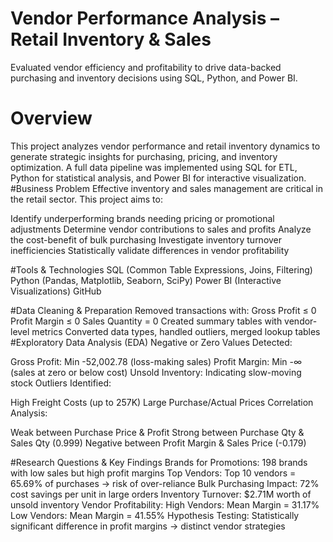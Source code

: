 # Vendor Performance Analysis – Retail Inventory & Sales
Evaluated vendor efficiency and profitability to drive data-backed purchasing and inventory decisions using SQL, Python, and Power BI.

# Overview
This project analyzes vendor performance and retail inventory dynamics to generate strategic insights for purchasing, pricing, and inventory optimization. A full data pipeline was implemented using SQL for ETL, Python for statistical analysis, and Power BI for interactive visualization.
#Business Problem
Effective inventory and sales management are critical in the retail sector. This project aims to:

Identify underperforming brands needing pricing or promotional adjustments
Determine vendor contributions to sales and profits
Analyze the cost-benefit of bulk purchasing
Investigate inventory turnover inefficiencies
Statistically validate differences in vendor profitability

#Tools & Technologies
SQL (Common Table Expressions, Joins, Filtering)
Python (Pandas, Matplotlib, Seaborn, SciPy)
Power BI (Interactive Visualizations)
GitHub

#Data Cleaning & Preparation
Removed transactions with:
Gross Profit ≤ 0
Profit Margin ≤ 0
Sales Quantity = 0
Created summary tables with vendor-level metrics
Converted data types, handled outliers, merged lookup tables
#Exploratory Data Analysis (EDA)
Negative or Zero Values Detected:

Gross Profit: Min -52,002.78 (loss-making sales)
Profit Margin: Min -∞ (sales at zero or below cost)
Unsold Inventory: Indicating slow-moving stock
Outliers Identified:

High Freight Costs (up to 257K)
Large Purchase/Actual Prices
Correlation Analysis:

Weak between Purchase Price & Profit
Strong between Purchase Qty & Sales Qty (0.999)
Negative between Profit Margin & Sales Price (-0.179)

#Research Questions & Key Findings
Brands for Promotions: 198 brands with low sales but high profit margins
Top Vendors: Top 10 vendors = 65.69% of purchases → risk of over-reliance
Bulk Purchasing Impact: 72% cost savings per unit in large orders
Inventory Turnover: $2.71M worth of unsold inventory
Vendor Profitability:
High Vendors: Mean Margin = 31.17%
Low Vendors: Mean Margin = 41.55%
Hypothesis Testing: Statistically significant difference in profit margins → distinct vendor strategies


